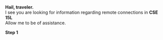 **Hail, traveler.**  
I see you are looking for information regarding remote connections in **CSE 15L**  
Allow me to be of assistance.  
  
  **Step 1**
